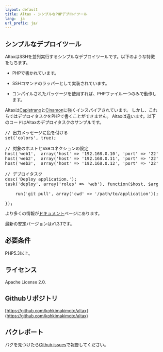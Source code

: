 ```yaml
---
layout: default
title: Altax - シンプルなPHPデプロイツール
lang:  ja
url_prefix: ja/
---
```

## シンプルなデプロイツール

AltaxはSSHを並列実行するシンプルなデプロイツールです。以下のような特徴をもちます。

* PHPで書かれています。

* SSHコマンドのラッパーとして実装されています。

* コンパイルされたパッケージを使用すれば、PHPファイル一つのみで動作します。

Altaxは[Capistrano](https://github.com/capistrano/capistrano)と[Cinamon](https://github.com/kentaro/cinnamon)に強くインスパイアされています。
しかし、これらではデプロイタスクをPHPで書くことができません。
Altaxは違います。以下のコードはAltaxのデプロイタスクのサンプルです。

<pre class="php">
// 出力メッセージに色を付ける
set('colors', true);

// 対象のホストとSSHコネクションの設定
host('web1',  array('host' => '192.168.0.10', 'port' => '22'), 'web');
host('web2',  array('host' => '192.168.0.11', 'port' => '22'), 'web');
host('web3',  array('host' => '192.168.0.12', 'port' => '22'), 'web');

// デプロイタスク
desc('Deploy application.');
task('deploy', array('roles' => 'web'), function($host, $args){

    run('git pull', array('cwd' => '/path/to/application'));

});
</pre>

より多くの情報が[ドキュメント](/altax/ja/documentation/)ページにあります。

最新の安定バージョンはv1.3.1です。

## 必要条件

PHP5.3以上。

## ライセンス

Apache License 2.0.

## Githubリポジトリ

[https://github.com/kohkimakimoto/altax](https://github.com/kohkimakimoto/altax)

## バクレポート

バグを見つけたら[Github issues](https://github.com/kohkimakimoto/altax/issues)で報告してください。


